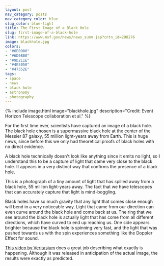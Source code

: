 ```yaml
---
layout: post
nav_category: posts
nav_category_color: blue
slug_color: blue-light
title: The First Image of a Black Hole
slug: first-image-of-a-black-hole
link: https://www.nsf.gov/news/news_summ.jsp?cntn_id=298276
image: blackhole.jpg
colors:
- "#6E0900"
- "#6D0800"
- "#9D211E"
- "#4E5050"
- "#47352E"
tags:
- space
- news
- black hole
- astronomy
- photography
---
```


{% include image.html image="blackhole.jpg" description="Credit: Event Horizon Telescope collaboration et al." %}

For the first time ever, scientists have captured an image of a black hole. The black hole chosen is a supermassive black hole at the center of the Messier 87 galaxy, 55 million light-years away from Earth. This is huge news, since before this we only had theoretical proofs of black holes with no direct evidence.

<!-- more -->

A black hole technically doesn't look like anything since it emits no light, so I understand this to be a capture of light that came very close to the black hole. It appears in a very distinct way that confirms the presence of a black hole.

This is a photograph of a tiny amount of light that has spilled away from a black hole, 55 million light-years away. The fact that we have telescopes that can accurately capture that light is mind-boggling.

Black holes have so much gravity that any light that comes close enough will bend in a very noticeable way. Light that came from our direction can even curve around the black hole and come back at us. The ring that we see around the black hole is actually light that has come from all different directions, which have curved to end up reaching us. One side appears brighter because the black hole is spinning very fast, and the light that was pushed towards us with the spin experiences something like the Doppler Effect for sound.

[This video by Veritasium](https://www.youtube.com/watch?v=zUyH3XhpLTo) does a great job describing what exactly is happening. Although it was released in anticipation of the actual image, the results were exactly as predicted.
